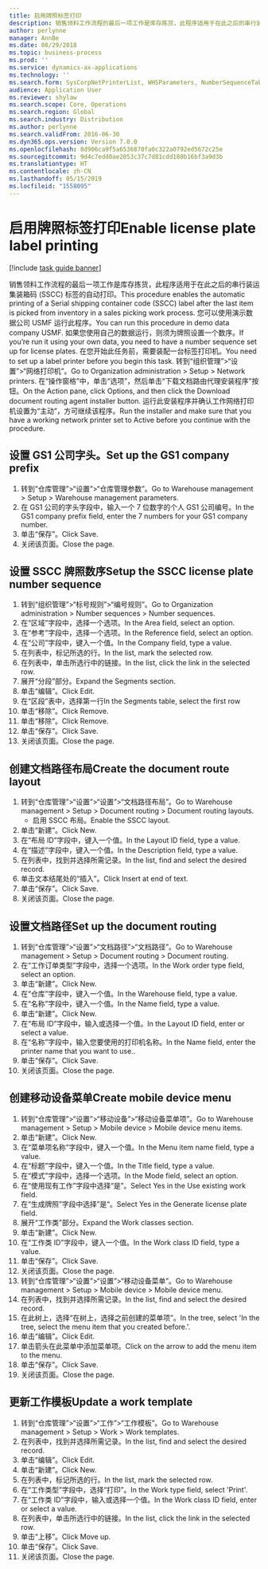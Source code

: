 ```yaml
---
title: 启用牌照标签打印
description: 销售领料工作流程的最后一项工作是库存拣货，此程序适用于在此之后的串行装运集装箱码 (SSCC) 标签的自动打印。
author: perlynne
manager: AnnBe
ms.date: 08/29/2018
ms.topic: business-process
ms.prod: ''
ms.service: dynamics-ax-applications
ms.technology: ''
ms.search.form: SysCorpNetPrinterList, WHSParameters, NumberSequenceTableListPage, NumberSequenceDetails, WHSDocumentRoutingLayout, WHSDocumentRouting, WHSRFMenuItem, WHSRFMenu, WHSWorkTemplateTable
audience: Application User
ms.reviewer: shylaw
ms.search.scope: Core, Operations
ms.search.region: Global
ms.search.industry: Distribution
ms.author: perlynne
ms.search.validFrom: 2016-06-30
ms.dyn365.ops.version: Version 7.0.0
ms.openlocfilehash: 8d906ca9f5a6536870fa0c322a0792ed5672c25e
ms.sourcegitcommit: 9d4c7edd0ae2053c37c7d81cdd180b16bf3a9d3b
ms.translationtype: HT
ms.contentlocale: zh-CN
ms.lasthandoff: 05/15/2019
ms.locfileid: "1558095"
---
```

# <a name="enable-license-plate-label-printing"></a><span data-ttu-id="8b99c-103">启用牌照标签打印</span><span class="sxs-lookup"><span data-stu-id="8b99c-103">Enable license plate label printing</span></span>

[!include [task guide banner](../../includes/task-guide-banner.md)]

<span data-ttu-id="8b99c-104">销售领料工作流程的最后一项工作是库存拣货，此程序适用于在此之后的串行装运集装箱码 (SSCC) 标签的自动打印。</span><span class="sxs-lookup"><span data-stu-id="8b99c-104">This procedure enables the automatic printing of a Serial shipping container code (SSCC) label after the last item is picked from inventory in a sales picking work process.</span></span> <span data-ttu-id="8b99c-105">您可以使用演示数据公司 USMF 运行此程序。</span><span class="sxs-lookup"><span data-stu-id="8b99c-105">You can run this procedure in demo data company USMF.</span></span> <span data-ttu-id="8b99c-106">如果您使用自己的数据运行，则须为牌照设置一个数序。</span><span class="sxs-lookup"><span data-stu-id="8b99c-106">If you’re run it using your own data, you need to have a number sequence set up for license plates.</span></span> <span data-ttu-id="8b99c-107">在您开始此任务前，需要装配一台标签打印机。</span><span class="sxs-lookup"><span data-stu-id="8b99c-107">You need to set up a label printer before you begin this task.</span></span> <span data-ttu-id="8b99c-108">转到“组织管理”>“设置”>“网络打印机”。</span><span class="sxs-lookup"><span data-stu-id="8b99c-108">Go to Organization administration > Setup > Network printers.</span></span> <span data-ttu-id="8b99c-109">在“操作窗格”中，单击“选项”，然后单击“下载文档路由代理安装程序”按钮。</span><span class="sxs-lookup"><span data-stu-id="8b99c-109">On the Action pane, click Options, and then click the Download document routing agent installer button.</span></span> <span data-ttu-id="8b99c-110">运行此安装程序并确认工作网络打印机设置为“主动”，方可继续该程序。</span><span class="sxs-lookup"><span data-stu-id="8b99c-110">Run the installer and make sure that you have a working network printer set to Active before you continue with the procedure.</span></span>


## <a name="set-up-the-gs1-company-prefix"></a><span data-ttu-id="8b99c-111">设置 GS1 公司字头。</span><span class="sxs-lookup"><span data-stu-id="8b99c-111">Set up the GS1 company prefix</span></span>
1. <span data-ttu-id="8b99c-112">转到“仓库管理”>“设置”>“仓库管理参数”。</span><span class="sxs-lookup"><span data-stu-id="8b99c-112">Go to Warehouse management > Setup > Warehouse management parameters.</span></span>
2. <span data-ttu-id="8b99c-113">在 GS1 公司的字头字段中，输入一个 7 位数字的个人 GS1 公司编号。</span><span class="sxs-lookup"><span data-stu-id="8b99c-113">In the GS1 company prefix field, enter the 7 numbers for your GS1 company number.</span></span>
3. <span data-ttu-id="8b99c-114">单击“保存”。</span><span class="sxs-lookup"><span data-stu-id="8b99c-114">Click Save.</span></span>
4. <span data-ttu-id="8b99c-115">关闭该页面。</span><span class="sxs-lookup"><span data-stu-id="8b99c-115">Close the page.</span></span>

## <a name="setup-the-sscc-license-plate-number-sequence"></a><span data-ttu-id="8b99c-116">设置 SSCC 牌照数序</span><span class="sxs-lookup"><span data-stu-id="8b99c-116">Setup the SSCC license plate number sequence</span></span>
1. <span data-ttu-id="8b99c-117">转到“组织管理”>“标号规则”>“编号规则”。</span><span class="sxs-lookup"><span data-stu-id="8b99c-117">Go to Organization administration > Number sequences > Number sequences.</span></span>
2. <span data-ttu-id="8b99c-118">在“区域”字段中，选择一个选项。</span><span class="sxs-lookup"><span data-stu-id="8b99c-118">In the Area field, select an option.</span></span>
3. <span data-ttu-id="8b99c-119">在“参考”字段中，选择一个选项。</span><span class="sxs-lookup"><span data-stu-id="8b99c-119">In the Reference field, select an option.</span></span>
4. <span data-ttu-id="8b99c-120">在“公司”字段中，键入一个值。</span><span class="sxs-lookup"><span data-stu-id="8b99c-120">In the Company field, type a value.</span></span>
5. <span data-ttu-id="8b99c-121">在列表中，标记所选的行。</span><span class="sxs-lookup"><span data-stu-id="8b99c-121">In the list, mark the selected row.</span></span>
6. <span data-ttu-id="8b99c-122">在列表中，单击所选行中的链接。</span><span class="sxs-lookup"><span data-stu-id="8b99c-122">In the list, click the link in the selected row.</span></span>
7. <span data-ttu-id="8b99c-123">展开“分段”部分。</span><span class="sxs-lookup"><span data-stu-id="8b99c-123">Expand the Segments section.</span></span>
8. <span data-ttu-id="8b99c-124">单击“编辑”。</span><span class="sxs-lookup"><span data-stu-id="8b99c-124">Click Edit.</span></span>
9. <span data-ttu-id="8b99c-125">在“区段”表中，选择第一行</span><span class="sxs-lookup"><span data-stu-id="8b99c-125">In the Segments table, select the first row</span></span>
10. <span data-ttu-id="8b99c-126">单击“移除”。</span><span class="sxs-lookup"><span data-stu-id="8b99c-126">Click Remove.</span></span>
11. <span data-ttu-id="8b99c-127">单击“移除”。</span><span class="sxs-lookup"><span data-stu-id="8b99c-127">Click Remove.</span></span>
12. <span data-ttu-id="8b99c-128">单击“保存”。</span><span class="sxs-lookup"><span data-stu-id="8b99c-128">Click Save.</span></span>
13. <span data-ttu-id="8b99c-129">关闭该页面。</span><span class="sxs-lookup"><span data-stu-id="8b99c-129">Close the page.</span></span>

## <a name="create-the-document-route-layout"></a><span data-ttu-id="8b99c-130">创建文档路径布局</span><span class="sxs-lookup"><span data-stu-id="8b99c-130">Create the document route layout</span></span>
1. <span data-ttu-id="8b99c-131">转到“仓库管理”>“设置”>“设置”>“文档路径布局”。</span><span class="sxs-lookup"><span data-stu-id="8b99c-131">Go to Warehouse management > Setup > Document routing > Document routing layouts.</span></span>
    * <span data-ttu-id="8b99c-132">启用 SSCC 布局。</span><span class="sxs-lookup"><span data-stu-id="8b99c-132">Enable the SSCC layout.</span></span>  
2. <span data-ttu-id="8b99c-133">单击“新建”。</span><span class="sxs-lookup"><span data-stu-id="8b99c-133">Click New.</span></span>
3. <span data-ttu-id="8b99c-134">在“布局 ID”字段中，键入一个值。</span><span class="sxs-lookup"><span data-stu-id="8b99c-134">In the Layout ID field, type a value.</span></span>
4. <span data-ttu-id="8b99c-135">在“描述”字段中，键入一个值。</span><span class="sxs-lookup"><span data-stu-id="8b99c-135">In the Description field, type a value.</span></span>
5. <span data-ttu-id="8b99c-136">在列表中，找到并选择所需记录。</span><span class="sxs-lookup"><span data-stu-id="8b99c-136">In the list, find and select the desired record.</span></span>
6. <span data-ttu-id="8b99c-137">单击文本结尾处的“插入”。</span><span class="sxs-lookup"><span data-stu-id="8b99c-137">Click Insert at end of text.</span></span>
7. <span data-ttu-id="8b99c-138">单击“保存”。</span><span class="sxs-lookup"><span data-stu-id="8b99c-138">Click Save.</span></span>
8. <span data-ttu-id="8b99c-139">关闭该页面。</span><span class="sxs-lookup"><span data-stu-id="8b99c-139">Close the page.</span></span>

## <a name="set-up-the-document-routing"></a><span data-ttu-id="8b99c-140">设置文档路径</span><span class="sxs-lookup"><span data-stu-id="8b99c-140">Set up the document routing</span></span>
1. <span data-ttu-id="8b99c-141">转到“仓库管理”>“设置”>“文档路径”>“文档路径”。</span><span class="sxs-lookup"><span data-stu-id="8b99c-141">Go to Warehouse management > Setup > Document routing > Document routing.</span></span>
2. <span data-ttu-id="8b99c-142">在“工作订单类型”字段中，选择一个选项。</span><span class="sxs-lookup"><span data-stu-id="8b99c-142">In the Work order type field, select an option.</span></span>
3. <span data-ttu-id="8b99c-143">单击“新建”。</span><span class="sxs-lookup"><span data-stu-id="8b99c-143">Click New.</span></span>
4. <span data-ttu-id="8b99c-144">在“仓库”字段中，键入一个值。</span><span class="sxs-lookup"><span data-stu-id="8b99c-144">In the Warehouse field, type a value.</span></span>
5. <span data-ttu-id="8b99c-145">在“名称”字段中，键入一个值。</span><span class="sxs-lookup"><span data-stu-id="8b99c-145">In the Name field, type a value.</span></span>
6. <span data-ttu-id="8b99c-146">单击“新建”。</span><span class="sxs-lookup"><span data-stu-id="8b99c-146">Click New.</span></span>
7. <span data-ttu-id="8b99c-147">在“布局 ID”字段中，输入或选择一个值。</span><span class="sxs-lookup"><span data-stu-id="8b99c-147">In the Layout ID field, enter or select a value.</span></span>
8. <span data-ttu-id="8b99c-148">在“名称”字段中，输入您要使用的打印机名称。</span><span class="sxs-lookup"><span data-stu-id="8b99c-148">In the Name field, enter the printer name that you want to use..</span></span>
9. <span data-ttu-id="8b99c-149">单击“保存”。</span><span class="sxs-lookup"><span data-stu-id="8b99c-149">Click Save.</span></span>
10. <span data-ttu-id="8b99c-150">关闭该页面。</span><span class="sxs-lookup"><span data-stu-id="8b99c-150">Close the page.</span></span>

## <a name="create-mobile-device-menu"></a><span data-ttu-id="8b99c-151">创建移动设备菜单</span><span class="sxs-lookup"><span data-stu-id="8b99c-151">Create mobile device menu</span></span>
1. <span data-ttu-id="8b99c-152">转到“仓库管理”>“设置”>“移动设备”>“移动设备菜单项”。</span><span class="sxs-lookup"><span data-stu-id="8b99c-152">Go to Warehouse management > Setup > Mobile device > Mobile device menu items.</span></span>
2. <span data-ttu-id="8b99c-153">单击“新建”。</span><span class="sxs-lookup"><span data-stu-id="8b99c-153">Click New.</span></span>
3. <span data-ttu-id="8b99c-154">在“菜单项名称”字段中，键入一个值。</span><span class="sxs-lookup"><span data-stu-id="8b99c-154">In the Menu item name field, type a value.</span></span>
4. <span data-ttu-id="8b99c-155">在“标题”字段中，键入一个值。</span><span class="sxs-lookup"><span data-stu-id="8b99c-155">In the Title field, type a value.</span></span>
5. <span data-ttu-id="8b99c-156">在“模式”字段中，选择一个选项。</span><span class="sxs-lookup"><span data-stu-id="8b99c-156">In the Mode field, select an option.</span></span>
6. <span data-ttu-id="8b99c-157">在“使用现有工作”字段中选择“是”。</span><span class="sxs-lookup"><span data-stu-id="8b99c-157">Select Yes in the Use existing work field.</span></span>
7. <span data-ttu-id="8b99c-158">在“生成牌照”字段中选择”是“。</span><span class="sxs-lookup"><span data-stu-id="8b99c-158">Select Yes in the Generate license plate field.</span></span>
8. <span data-ttu-id="8b99c-159">展开“工作类”部分。</span><span class="sxs-lookup"><span data-stu-id="8b99c-159">Expand the Work classes section.</span></span>
9. <span data-ttu-id="8b99c-160">单击“新建”。</span><span class="sxs-lookup"><span data-stu-id="8b99c-160">Click New.</span></span>
10. <span data-ttu-id="8b99c-161">在“工作类 ID”字段中，键入一个值。</span><span class="sxs-lookup"><span data-stu-id="8b99c-161">In the Work class ID field, type a value.</span></span>
11. <span data-ttu-id="8b99c-162">单击“保存”。</span><span class="sxs-lookup"><span data-stu-id="8b99c-162">Click Save.</span></span>
12. <span data-ttu-id="8b99c-163">关闭该页面。</span><span class="sxs-lookup"><span data-stu-id="8b99c-163">Close the page.</span></span>
13. <span data-ttu-id="8b99c-164">转到“仓库管理”>“设置”>“设置”>“移动设备菜单”。</span><span class="sxs-lookup"><span data-stu-id="8b99c-164">Go to Warehouse management > Setup > Mobile device > Mobile device menu.</span></span>
14. <span data-ttu-id="8b99c-165">在列表中，找到并选择所需记录。</span><span class="sxs-lookup"><span data-stu-id="8b99c-165">In the list, find and select the desired record.</span></span>
15. <span data-ttu-id="8b99c-166">在此树上，选择“在树上，选择之前创建的菜单项”。</span><span class="sxs-lookup"><span data-stu-id="8b99c-166">In the tree, select 'In the tree, select the menu item that you created before.'.</span></span>
16. <span data-ttu-id="8b99c-167">单击“编辑”。</span><span class="sxs-lookup"><span data-stu-id="8b99c-167">Click Edit.</span></span>
17. <span data-ttu-id="8b99c-168">单击箭头在此菜单中添加菜单项。</span><span class="sxs-lookup"><span data-stu-id="8b99c-168">Click on the arrow to add the menu item to the menu.</span></span>
18. <span data-ttu-id="8b99c-169">单击“保存”。</span><span class="sxs-lookup"><span data-stu-id="8b99c-169">Click Save.</span></span>
19. <span data-ttu-id="8b99c-170">关闭该页面。</span><span class="sxs-lookup"><span data-stu-id="8b99c-170">Close the page.</span></span>

## <a name="update-a-work-template"></a><span data-ttu-id="8b99c-171">更新工作模板</span><span class="sxs-lookup"><span data-stu-id="8b99c-171">Update a work template</span></span>
1. <span data-ttu-id="8b99c-172">转到“仓库管理”>“设置”>“工作”>“工作模板”。</span><span class="sxs-lookup"><span data-stu-id="8b99c-172">Go to Warehouse management > Setup > Work > Work templates.</span></span>
2. <span data-ttu-id="8b99c-173">在列表中，找到并选择所需记录。</span><span class="sxs-lookup"><span data-stu-id="8b99c-173">In the list, find and select the desired record.</span></span>
3. <span data-ttu-id="8b99c-174">单击“编辑”。</span><span class="sxs-lookup"><span data-stu-id="8b99c-174">Click Edit.</span></span>
4. <span data-ttu-id="8b99c-175">单击“新建”。</span><span class="sxs-lookup"><span data-stu-id="8b99c-175">Click New.</span></span>
5. <span data-ttu-id="8b99c-176">在列表中，标记所选的行。</span><span class="sxs-lookup"><span data-stu-id="8b99c-176">In the list, mark the selected row.</span></span>
6. <span data-ttu-id="8b99c-177">在“工作类型”字段中，选择“打印”。</span><span class="sxs-lookup"><span data-stu-id="8b99c-177">In the Work type field, select 'Print'.</span></span>
7. <span data-ttu-id="8b99c-178">在“工作类 ID”字段中，输入或选择一个值。</span><span class="sxs-lookup"><span data-stu-id="8b99c-178">In the Work class ID field, enter or select a value.</span></span>
8. <span data-ttu-id="8b99c-179">在列表中，单击所选行中的链接。</span><span class="sxs-lookup"><span data-stu-id="8b99c-179">In the list, click the link in the selected row.</span></span>
9. <span data-ttu-id="8b99c-180">单击“上移”。</span><span class="sxs-lookup"><span data-stu-id="8b99c-180">Click Move up.</span></span>
10. <span data-ttu-id="8b99c-181">单击“保存”。</span><span class="sxs-lookup"><span data-stu-id="8b99c-181">Click Save.</span></span>
11. <span data-ttu-id="8b99c-182">关闭该页面。</span><span class="sxs-lookup"><span data-stu-id="8b99c-182">Close the page.</span></span>

